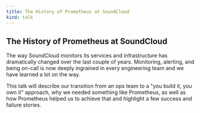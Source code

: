 ```yaml
---
title: The History of Prometheus at SoundCloud
kind: talk
---
```


## The History of Prometheus at SoundCloud

The way SoundCloud monitors its services and infrastructure has dramatically
changed over the last couple of years. Monitoring, alerting, and being on-call
is now deeply ingrained in every engineering team and we have learned a lot on
the way.

This talk will describe our transition from an ops team to a "you build it,
you own it" approach, why we needed something like Prometheus, as well as how
Prometheus helped us to achieve that and highlight a few success and failure
stories.

